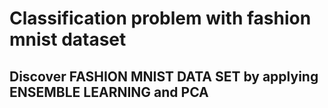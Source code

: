 # Classification problem with fashion mnist dataset
## Discover FASHION MNIST DATA SET by applying ENSEMBLE LEARNING and PCA
